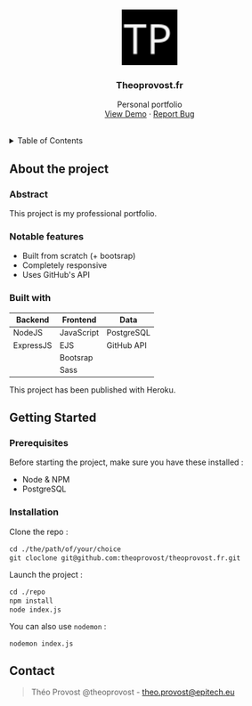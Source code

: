 <br>
<p align="center">
  <a href="https://theoprovost.fr">
    <img src="./app/assets/images/fav.svg" alt="Personnal logo" width="100" height="100">
  </a>

  <h3 align="center">Theoprovost.fr</h3>

  <p align="center">
    Personal portfolio
    <br />
    <a href="https://theoprovost.fr/">View Demo</a>
    ·
    <a href="https://github.com/theoprovost/theoprovost.fr/issues">Report Bug</a>
  </p>
</p>
<br>

<details>
  <summary>Table of Contents</summary>
  <ol>
    <li>
      <a href="#about-the-project">About The Project</a>
      <ul>
        <li><a href="#abstract">Abstract</a></li>
        <li><a href="#notable-features">Notable features</a></li>
        <li><a href="#built-with">Built with</a></li>
      </ul>
    </li>
    <li>
      <a href="#getting-started">Getting Started</a>
      <ul>
        <li><a href="#prerequisites">Prerequisites</a></li>
        <li><a href="#installation">Installation</a></li>
      </ul>
    </li>
    <li><a href="#contact">Contact</a></li>
  </ol>
</details>

## About the project

### Abstract

This project is my professional portfolio.

### Notable features

- Built from scratch (+ bootsrap)
- Completely responsive
- Uses GitHub's API

### Built with

|Backend|Frontend|Data|
|---|---|---|
|NodeJS|JavaScript|PostgreSQL|
|ExpressJS|EJS|GitHub API|
||Bootsrap|
||Sass|

This project has been published with Heroku.

## Getting Started
### Prerequisites
Before starting the project, make sure you have these installed :
- Node & NPM
- PostgreSQL

### Installation

Clone the repo :
```
cd ./the/path/of/your/choice
git cloclone git@github.com:theoprovost/theoprovost.fr.git
```
Launch the project :
```
cd ./repo
npm install
node index.js
```
You can also use `nodemon` :
```
nodemon index.js
```

## Contact
> Théo Provost @theoprovost - theo.provost@epitech.eu
